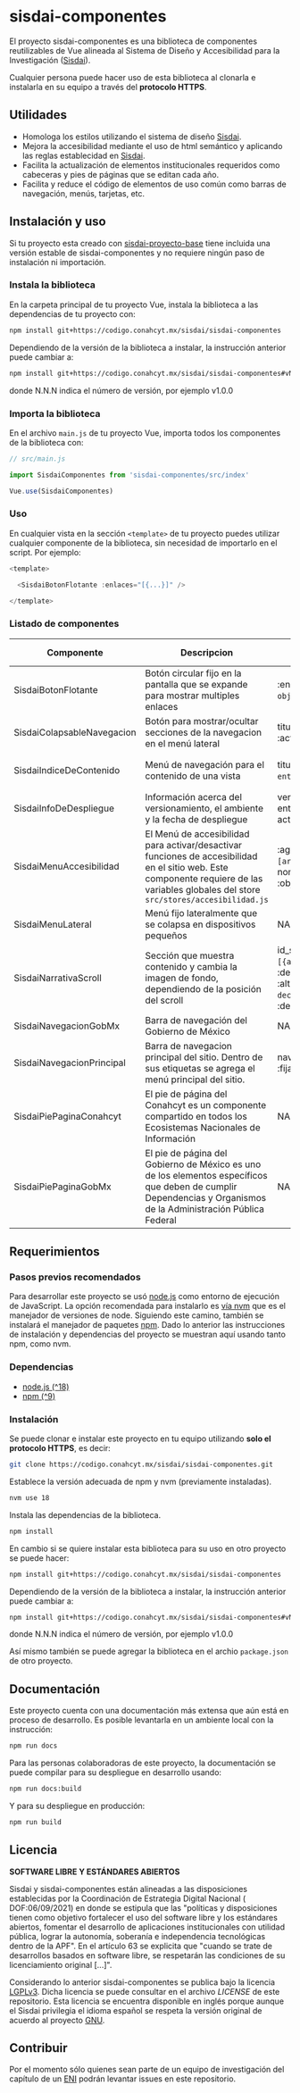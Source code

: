 # sisdai-componentes

El proyecto sisdai-componentes es una biblioteca de componentes reutilizables de
Vue alineada al Sistema de Diseño y Accesibilidad para la Investigación
([Sisdai](https://sisdai.conahcyt.mx)).

Cualquier persona puede hacer uso de esta biblioteca al clonarla e instalarla
en su equipo a través del **protocolo HTTPS**.

## Utilidades

- Homologa los estilos utilizando el sistema de diseño [Sisdai](https://sisdai.conahcyt.mx).
- Mejora la accesibilidad mediante el uso de html semántico y aplicando las reglas establecidad en [Sisdai](https://sisdai.conahcyt.mx).
- Facilita la actualización de elementos institucionales requeridos como cabeceras y pies de páginas que se editan cada año.
- Facilita y reduce el código de elementos de uso común como barras de navegación, menús, tarjetas, etc.

## Instalación y uso

Si tu proyecto esta creado con [sisdai-proyecto-base](https://codigo.conahcyt.mx/sisdai/sisdai-proyecto-base) tiene incluida una versión estable de sisdai-componentes y no requiere ningún paso de instalación ni importación.

### Instala la biblioteca

En la carpeta principal de tu proyecto Vue, instala la biblioteca a las dependencias de tu proyecto con:

```bash
npm install git+https://codigo.conahcyt.mx/sisdai/sisdai-componentes
```

Dependiendo de la versión de la biblioteca a instalar, la instrucción anterior puede cambiar a:

```bash
npm install git+https://codigo.conahcyt.mx/sisdai/sisdai-componentes#vN.N.N
```

donde N.N.N indica el número de versión, por ejemplo v1.0.0

### Importa la biblioteca

En el archivo `main.js` de tu proyecto Vue, importa todos los componentes de la biblioteca con:

```js
// src/main.js

import SisdaiComponentes from 'sisdai-componentes/src/index'

Vue.use(SisdaiComponentes)
```

### Uso

En cualquier vista en la sección `<template>` de tu proyecto puedes utilizar cualquier componente de la biblioteca, sin necesidad de importarlo en el script. Por ejemplo:

```js
<template>

  <SisdaiBotonFlotante :enlaces="[{...}]" />

</template>
```

### Listado de componentes

| Componente                 | Descripcion                                                                                                                                                                             | Propiedades                                                                                                                                    | Secciones (v-slot)                                |
| -------------------------- | --------------------------------------------------------------------------------------------------------------------------------------------------------------------------------------- | ---------------------------------------------------------------------------------------------------------------------------------------------- | ------------------------------------------------- |
| SisdaiBotonFlotante        | Botón circular fijo en la pantalla que se expande para mostrar multiples enlaces                                                                                                        | :enlaces="`[{arreglo de objetos}]`"                                                                                                            | NA                                                |
| SisdaiColapsableNavegacion | Botón para mostrar/ocultar secciones de la navegacion en el menú lateral                                                                                                                | titulo="`texto`" :activo="`boleano`"                                                                                                           | `<template v-slot:listado-contenido>`             |
| SisdaiIndiceDeContenido    | Menú de navegación para el contenido de una vista                                                                                                                                       | titulo="`texo`" :altura="`número entero`" id_indice="`texto`"                                                                                  | `<template slot="contenido-indice-de-contenido">` |
| SisdaiInfoDeDespliegue     | Información acerca del versionamiento, el ambiente y la fecha de despliegue                                                                                                             | versionProyecto="`texto`" entornoProyecto="`text`" actualizacionProyecto="`texto`"                                                             | NA                                                |
| SisdaiMenuAccesibilidad    | El Menú de accesibilidad para activar/desactivar funciones de accesibilidad en el sitio web. Este componente requiere de las variables globales del store `src/stores/accesibilidad.js` | :agregarOpciones="`[arreglo]`" nombreModuloStore="`texto`" :objetoStore="`{objeto}`"                                                           | NA                                                |
| SisdaiMenuLateral          | Menú fijo lateralmente que se colapsa en dispositivos pequeños                                                                                                                          | NA                                                                                                                                             | `<template slot="contenido-menu-lateral">`        |
| SisdaiNarrativaScroll      | Sección que muestra contenido y cambia la imagen de fondo, dependiendo de la posición del scroll                                                                                        | id_scroll="`texto`" bullets="`[{arreglo de objetos}]`" :depurador="`boleano`" :altura_sensor="`número decimal`" :degradado_inicial="`boleano`" | NA                                                |
| SisdaiNavegacionGobMx      | Barra de navegación del Gobierno de México                                                                                                                                              | NA                                                                                                                                             | NA                                                |
| SisdaiNavegacionPrincipal  | Barra de navegacion principal del sitio. Dentro de sus etiquetas se agrega el menú principal del sitio.                                                                                 | navInformacion="`html`" :fija="`boleano`"                                                                                                      | `<template v-slot:identidad>`                     |
| SisdaiPiePaginaConahcyt    | El pie de página del Conahcyt es un componente compartido en todos los Ecosistemas Nacionales de Información                                                                            | NA                                                                                                                                             | NA                                                |
| SisdaiPiePaginaGobMx       | El pie de página del Gobierno de México es uno de los elementos específicos que deben de cumplir Dependencias y Organismos de la Administración Pública Federal                         | NA                                                                                                                                             | NA                                                |

## Requerimientos

### Pasos previos recomendados

Para desarrollar este proyecto se usó [node.js](https://nodejs.org/en) como
entorno de ejecución de JavaScript. La opción recomendada para instalarlo es
[vía nvm](https://github.com/nvm-sh/nvm) que es el manejador de versiones de
node. Siguiendo este camino, también se instalará el manejador de paquetes
[npm](https://www.npmjs.com/). Dado lo anterior las instrucciones de instalación
y dependencias del proyecto se muestran aquí usando tanto npm, como nvm.

### Dependencias

- [node.js (^18)](https://nodejs.org/en/download/)
- [npm (^9)](https://www.npmjs.com/get-npm)

### Instalación

Se puede clonar e instalar este proyecto en tu equipo
utilizando **solo el protocolo HTTPS**, es decir:

```bash
git clone https://codigo.conahcyt.mx/sisdai/sisdai-componentes.git
```

Establece la versión adecuada de npm y nvm (previamente instaladas).

```bash
nvm use 18
```

Instala las dependencias de la biblioteca.

```bash
npm install
```

En cambio si se quiere instalar esta biblioteca para su uso en otro proyecto se puede hacer:

```bash
npm install git+https://codigo.conahcyt.mx/sisdai/sisdai-componentes
```

Dependiendo de la versión de la biblioteca a instalar, la instrucción anterior puede cambiar a:

```bash
npm install git+https://codigo.conahcyt.mx/sisdai/sisdai-componentes#vN.N.N
```

donde N.N.N indica el número de versión, por ejemplo v1.0.0

Así mismo también se puede agregar la biblioteca en el archio `package.json` de otro
proyecto.

## Documentación

Este proyecto cuenta con una documentación más extensa que aún está
en proceso de desarrollo. Es posible levantarla en un ambiente local con la
instrucción:

```bash
npm run docs
```

Para las personas colaboradoras de este proyecto, la documentación se puede
compilar para su despliegue en desarrollo usando:

```bash
npm run docs:build
```

Y para su despliegue en producción:

```bash
npm run build
```

## Licencia

**SOFTWARE LIBRE Y ESTÁNDARES ABIERTOS**

Sisdai y sisdai-componentes están alineadas a las disposiciones establecidas por
la Coordinación de Estrategia Digital Nacional (
DOF:06/09/2021) en donde se estipula que las "políticas y disposiciones tienen
como objetivo fortalecer el uso del software
libre y los estándares abiertos, fomentar el desarrollo de aplicaciones
institucionales con utilidad pública, lograr la
autonomía, soberanía e independencia tecnológicas dentro de la APF". En el
artículo 63 se explicita que "cuando se trate
de desarrollos basados en software libre, se respetarán las condiciones de su
licenciamiento original [...]".

Considerando lo anterior sisdai-componentes se publica bajo la licencia
[LGPLv3](https://www.gnu.org/licenses/lgpl-3.0.html). Dicha licencia se puede
consultar en el archivo _LICENSE_ de este repositorio.
Esta licencia se encuentra disponible en inglés porque aunque el Sisdai privilegia
el idioma español se respeta la versión original de acuerdo al proyecto
[GNU](https://www.gnu.org/licenses/licenses.html).

## Contribuir

Por el momento sólo quienes sean
parte de un equipo de investigación del capítulo de un [ENI](https://eni.conahcyt.mx)
podrán levantar issues en este repositorio.
